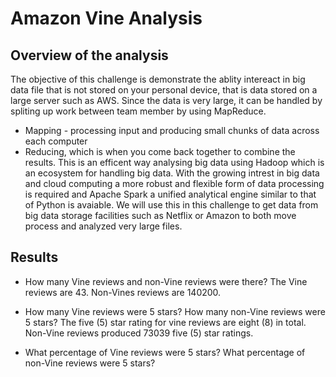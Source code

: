 # Amazon Vine Analysis

## Overview of the analysis

The objective of this challenge is demonstrate the ablity intereact in big data file that is not stored on your personal device, that is data stored on a large server such as AWS.
Since the data is very large, it can be handled by spliting up work between team member by using MapReduce. 
- Mapping - processing input and producing small chunks of data across each computer
- Reducing, which is when you come back together to combine the results. 
This is an efficent way analysing big data using Hadoop which is an ecosystem for handling big data. With the growing intrest in big data and cloud computing a more robust and flexible form of data processing is required and Apache Spark a unified analytical engine similar to that of Python is avaiable. We will use this in this challenge to get data from big data storage facilities such as Netflix or Amazon to both move process and analyzed very large files.  

## Results

- How many Vine reviews and non-Vine reviews were there? 
The Vine reviews are 43.
Non-Vines reviews are 140200.


- How many Vine reviews were 5 stars? How many non-Vine reviews were 5 stars?
The five (5) star rating for vine reviews are eight (8) in total.
Non-Vine reviews produced 73039 five (5) star ratings.

- What percentage of Vine reviews were 5 stars? What percentage of non-Vine reviews were 5 stars?



